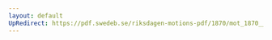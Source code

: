 ```yaml
---
layout: default
UpRedirect: https://pdf.swedeb.se/riksdagen-motions-pdf/1870/mot_1870__ak__00145/mot_1870__ak__00145_002.pdf
---
```

